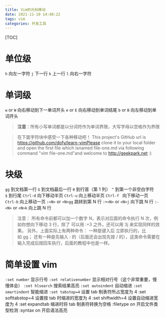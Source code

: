 ```yaml
---
title: Vim的光标移动
date: 2021-11-10 14:48:22
tags: vim
categories: 开发工具
---
```

[TOC]
# 单位级
`h` 向左一字符
`j` 下一行
`k` 上一行
`l` 向右一字符
# 单词级
`w` or `W` 向右移动到下一单词开头
`e` or `E` 向右移动到单词结尾
`b` or `B` 向左移动到单词开头
>**注意**：所有小写单词都是以分词符作为单词界限，大写字母以空格作为界限

>在下面字符块中感受一下各种移动吧！
This project's GitHub url is https://github.com/dofy/learn-vimPlease clone it to your local folder and open the first file which isnamed file-one.md via following command "vim file-one.md"and welcome to http://geekpark.net :)
# 块级
`gg` 到文档第一行
`G` 到文档最后一行
`0` 到行首（第 1 列）
`^` 到第一个非空白字符
`$` 到行尾
`Ctrl-d`    向下移动半页
`Ctrl-u`    向上移动半页
`Ctrl-f `    向下移动一页
`Ctrl-b`    向上移动一页
`:<N>` or `<N>gg` 跳转到第 N 行
`:+<N>` or `<N>j` 向下跳 N 行
`:-<N>` or `<N>k` 向上跳 N 行
>注意：
所有命令前都可以加一个数字 N，表示对后面的命令执行 N 次，例如你想向下移动 3 行，除了
可以用 :+3 之外，还可以用 3j 来实现同样的效果。
另外，上面实际上有两种命令：
一种是键入后
立即执行的，比如 gg；
还有一种是先输入 : 的（后面还会出现先按 / 的），这类命令需要在
输入完成后按回车执行，后面的教程中也是一样。

# 简单设置 vim
`:set number` 显示行号
`:set relativenumber` 显示相对行号（这个非常重要，慢慢体会）
`:set hlsearch` 搜索结果高亮
`:set autoindent` 自动缩进
`:set smartindent` 智能缩进
`:set tabstop=4` 设置 tab 制表符所占宽度为 4
:set softtabstop=4 设置按 tab 时缩进的宽度为 4
:set shiftwidth=4 设置自动缩进宽度为 4
:set expandtab 缩进时将 tab 制表符转换为空格
:filetype on 开启文件类型检测
:syntax on 开启语法高亮
